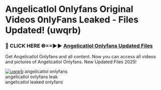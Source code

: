 # Angelicatlol Onlyfans Original Videos 0nlyFans Leaked - Files Updated! (uwqrb)

<h3>🔴 CLICK HERE 🌐==►► <a href="https://tinyurl.com/2jnfzry5" rel="nofollow">Angelicatlol Onlyfans Updated Files</a></h3>

Get Angelicatlol Onlyfans and all content. Now you can access all videos and pictures of Angelicatlol Onlyfans. New Updated Files 2025!

[![uwqrb](https://i.imgur.com/GyGTBgg.gif)](https://tinyurl.com/2jnfzry5)
angelicatlol onlyfans<br>
angelicatlol onlyfans leak<br>
angelicatlol leaked onlyfans